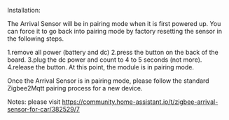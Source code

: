 <!-- Notes BEGIN: You can edit here. Add "## Notes" headline if not already present. -->
Installation:  

The Arrival Sensor will be in pairing mode when it is first powered up.  You can force it to go back into pairing mode by factory resetting the sensor in the following steps.

1.remove all power (battery and dc)
2.press the button on the back of the board.
3.plug the dc power and count to 4 to 5 seconds (not more).
4.release the button. At this point, the module is in pairing mode.

Once the Arrival Sensor is in pairing mode,  please follow the standard Zigbee2Mqtt pairing process for a new device. 

Notes:
please visit https://community.home-assistant.io/t/zigbee-arrival-sensor-for-car/382529/7

<!-- Notes END: Do not edit below this line -->
